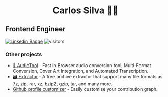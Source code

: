<h1 color="black" align="center">Carlos Silva 🏴‍☠️</h1>


## Frontend Engineer
  [![Linkedin Badge](https://img.shields.io/badge/-LinkedIn-blue?style=flat-square&logo=Linkedin&logoColor=white&link=https://www.linkedin.com/in/carlosqsilva/)](https://www.linkedin.com/in/carlosqsilva/)  ![visitors](https://visitor-badge.laobi.icu/badge?page_id=carlosqsilva.carlosqsilva)

 ### Other projects
  - [🎵 AudioTool](https://audiotool.carlospro.dev) - Fast in Browser audio conversion tool, Multi-Format Conversion, Cover Art Integration, and Automated Transcription.
  - [🗃️ Extractor](https://extractor.carlospro.dev) - A free archive extractor that support many file formats as 7z, zip, rar, xz, bzip2, gzip, tar, and many more.
  - [Github profile customizer](https://gh-profile.carlospro.dev) - Easily customise your contribution graph.

